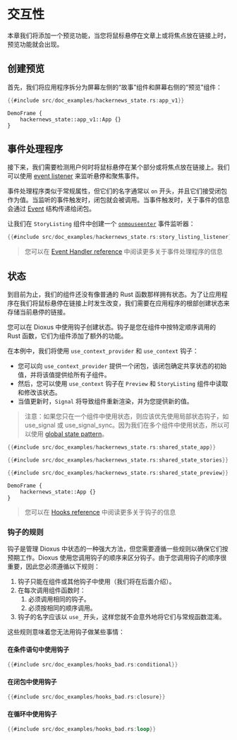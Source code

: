# 交互性

本章我们将添加一个预览功能，当您将鼠标悬停在文章上或将焦点放在链接上时，预览功能就会出现。

## 创建预览

首先，我们将应用程序拆分为屏幕左侧的“故事”组件和屏幕右侧的“预览”组件：

```rust
{{#include src/doc_examples/hackernews_state.rs:app_v1}}
```

```inject-dioxus
DemoFrame {
    hackernews_state::app_v1::App {}
}
```

## 事件处理程序

接下来，我们需要检测用户何时将鼠标悬停在某个部分或将焦点放在链接上。我们可以使用 [event listener](../reference/event_handlers.md) 来监听悬停和聚焦事件。

事件处理程序类似于常规属性，但它们的名字通常以 `on` 开头，并且它们接受闭包作为值。当监听的事件触发时，闭包就会被调用。当事件触发时，关于事件的信息会通过 [Event](https://docs.rs/dioxus/latest/dioxus/prelude/struct.Event.html) 结构传递给闭包。

让我们在 `StoryListing` 组件中创建一个 [`onmouseenter`](https://docs.rs/dioxus/latest/dioxus/events/fn.onmouseenter.html) 事件监听器：

```rust
{{#include src/doc_examples/hackernews_state.rs:story_listing_listener}}
```

> 您可以在 [Event Handler reference](../reference/event_handlers.md) 中阅读更多关于事件处理程序的信息

## 状态

到目前为止，我们的组件还没有像普通的 Rust 函数那样拥有状态。为了让应用程序在我们将鼠标悬停在链接上时发生改变，我们需要在应用程序的根部创建状态来存储当前悬停的链接。

您可以在 Dioxus 中使用钩子创建状态。钩子是您在组件中按特定顺序调用的 Rust 函数，它们为组件添加了额外的功能。

在本例中，我们将使用 `use_context_provider` 和 `use_context` 钩子：

- 您可以向 `use_context_provider` 提供一个闭包，该闭包确定共享状态的初始值，并将该值提供给所有子组件。
- 然后，您可以使用 `use_context` 钩子在 `Preview` 和 `StoryListing` 组件中读取和修改该状态。
- 当值更新时，`Signal` 将导致组件重新渲染，并为您提供新的值。

> 注意：如果您只在一个组件中使用状态，则应该优先使用局部状态钩子，如 use_signal 或 use_signal_sync。因为我们在多个组件中使用状态，所以可以使用 [global state pattern](../reference/context.md)。

```rust
{{#include src/doc_examples/hackernews_state.rs:shared_state_app}}
```

```rust
{{#include src/doc_examples/hackernews_state.rs:shared_state_stories}}
```

```rust
{{#include src/doc_examples/hackernews_state.rs:shared_state_preview}}
```

```inject-dioxus
DemoFrame {
    hackernews_state::App {}
}
```

> 您可以在 [Hooks reference](../reference/hooks.md) 中阅读更多关于钩子的信息

### 钩子的规则

钩子是管理 Dioxus 中状态的一种强大方法，但您需要遵循一些规则以确保它们按预期工作。Dioxus 使用您调用钩子的顺序来区分钩子。由于您调用钩子的顺序很重要，因此您必须遵循以下规则：

1. 钩子只能在组件或其他钩子中使用（我们将在后面介绍）。
2. 在每次调用组件函数时：
   1. 必须调用相同的钩子。
   2. 必须按相同的顺序调用。
3. 钩子的名字应该以 `use_` 开头，这样您就不会意外地将它们与常规函数混淆。

这些规则意味着您无法用钩子做某些事情：

#### 在条件语句中使用钩子
```rust
{{#include src/doc_examples/hooks_bad.rs:conditional}}
```

#### 在闭包中使用钩子
```rust
{{#include src/doc_examples/hooks_bad.rs:closure}}
```

#### 在循环中使用钩子
```rust
{{#include src/doc_examples/hooks_bad.rs:loop}}
```